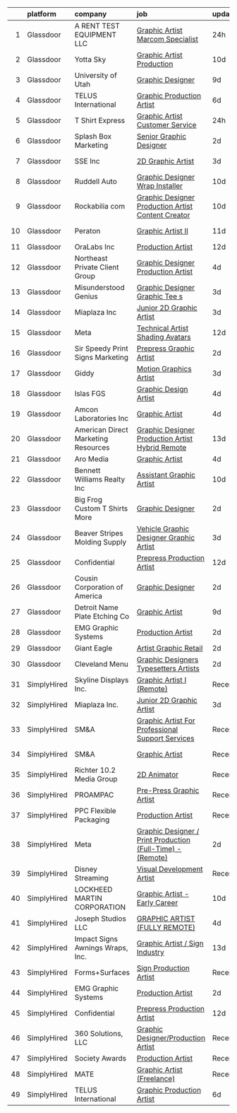 

|    | platform    | company                             | job                                                                                                                                                                                                                                                                                                                                                                                                                                                                                                                                                                                                                                                                                                                                                                                                                                                                                                                                                                                                                                                                                                                                                                                                                                                                                                                                                                                                                                                                     | update_time   | location                |
|---:|:------------|:------------------------------------|:------------------------------------------------------------------------------------------------------------------------------------------------------------------------------------------------------------------------------------------------------------------------------------------------------------------------------------------------------------------------------------------------------------------------------------------------------------------------------------------------------------------------------------------------------------------------------------------------------------------------------------------------------------------------------------------------------------------------------------------------------------------------------------------------------------------------------------------------------------------------------------------------------------------------------------------------------------------------------------------------------------------------------------------------------------------------------------------------------------------------------------------------------------------------------------------------------------------------------------------------------------------------------------------------------------------------------------------------------------------------------------------------------------------------------------------------------------------------|:--------------|:------------------------|
|  1 | Glassdoor   | A RENT TEST EQUIPMENT  LLC          | [Graphic Artist   Marcom Specialist](https://www.glassdoor.com/partner/jobListing.htm?pos=128&ao=1110586&s=58&guid=0000018330931537b5e9e37ef2ae05a6&src=GD_JOB_AD&t=SR&vt=w&ea=1&cs=1_72e25a37&cb=1662967291660&jobListingId=1008131668214&cpc=56C4EA4A1A191A49&jrtk=3-0-1gco965fmgaiv801-1gco965gbh7hs800-2bb5a2705753ee6e--6NYlbfkN0DLxniXb9xd09bch3T7EymxCrgj1jiT2kSu__xrmi42oAG3D01sYaWhm1SHciI5oG1afEP8XV0ASUCW6l5Zcn4LsOuQ-YhIjxEVanxdEjg3WoYQLhZVQhAYWE2fIxpQ7XM8wvof0khFuyFwZkimEcHZrNH2-Zfx0lROzi_dPZci7JMVZVHnwYt65HwYKULFHG65jjNmd4FF5gElJOpLxEIqtS3vD6sH_32RJpNqken1vuBgUm3AoYdHeb-BchFxRS-o0uvh5t59OLMh_-2IdozwxXQP_kiZQtvjz5tDpL4A9m2LEf1TvP_pjOZgu2NguaO1_d6hLXMxNUGBZqYrhpKPDJMVlJSshaSC2jfvUURRHZJ4hLH43HMdEuOxm5Pm2mQvXy6zROKRtH9kzfFjkaRSe4JiLMO7y_iUp-0Ytp37RVLaqg-CcFBZt3OrbgDvAjfCL2W6TI2-l2xxJzOHZyIfXCjyxVhZzKhtaM7c-qWCD9_9cFz96nzfURktvOwAh6o%3D)                                                                                                                                                                                                                                                                                                                                                                                                                                                                                                                                                                                             | 24h           | Burr Ridge, IL          |
|  2 | Glassdoor   | Yotta Sky                           | [Graphic Artist   Production ](https://www.glassdoor.com/partner/jobListing.htm?pos=107&ao=1110586&s=58&guid=0000018330931537b5e9e37ef2ae05a6&src=GD_JOB_AD&t=SR&vt=w&ea=1&cs=1_d3b37cae&cb=1662967291658&jobListingId=1008111191652&cpc=41F4513DE90102B9&jrtk=3-0-1gco965fmgaiv801-1gco965gbh7hs800-1df08da2a602082f--6NYlbfkN0AY4guaBc_odNxnJHTncvfwFu86WvDwtbc_K-gSZc1x5NPDcKz_OCFYfMJhKgLr49Gmr7utCPM6ZXPL8ZqpICZgWKNKvMuh_9Ll_aQV8mwfGJdMINyHY2DeaDQ4WSgowsfQ_5y69jAmMEADRjAvO8rHKy9nL9udzcpXx-gZT3C4g_3Tyt0q7V3BtestkVveP0i3jRvdoXb5LuaVR3YCMHIjASJXP0ryFbV4WjYNGdCwbIwo6sI7pgefXj5WA0tDYYX_qfDv4Hf84mjndyytclORBOhgw2VJQ2neGZouSxwJ6fK1nsP9zf2BhKEP0cOeTqGeTgQqo22SFAnakAPJsFa-AjRQ96UT5HXrfhP6KBdJNGRtRoCxUaluyY7JCssH3Y6SHIfe565RxlSCuCf9mUy4fnXO81LgFbKfhjVyuhqk581kvPA1V3OeYQ3938cCTWZUskiUDC1EMH-qdmJRXBtbMiQcVHncdALSf-OindSn4mAyItbEEGt1Kyzduj38w8vpY7OIbrFq3A%3D%3D)                                                                                                                                                                                                                                                                                                                                                                                                                                                                                                                                                                                     | 10d           | San Juan, PR            |
|  3 | Glassdoor   | University of Utah                  | [Graphic Designer](https://www.glassdoor.com/partner/jobListing.htm?pos=113&ao=1110586&s=58&guid=0000018330931537b5e9e37ef2ae05a6&src=GD_JOB_AD&t=SR&vt=w&cs=1_e31cd11a&cb=1662967291658&jobListingId=1008114879241&cpc=496C5EE6B32F83EE&jrtk=3-0-1gco965fmgaiv801-1gco965gbh7hs800-ce0b6d5c670a72c5--6NYlbfkN0CeT8FX21qA8aHoekqZMuZU4Mih5bXiRa2bV6asheKhAvHaqF6kzF8lumhssRFsV4ip3QuTCCLPujpOXfGMMhrWaTaOm6Daj9lYD7LAgs86KDSB8ENDLgHZdtS7lHfdxOGI6ZxXy7fyrB9iluXJuUGYYtVCWGPVZHuqqax6x05y619WWZ5Ew9lV-mq0nZD5dW2sa4VIPMOIcZeficpd6qcN1LnrLf5zoW1soWNLjyvEVMLaq89hlnPOv0wQpv2SFRV6gdH_HY5xFPuA1ssiZSKdPSL4l-2DO1UDheNW30FhwhDnBqGjXAh39cgddnl6B73ed1HSV41qyyImS1HeWQyoLe6Qy8Ea0P-UGlnYll7SVIJDbx_nmcVB2eT7EZniOjyZF6Wu8sZTlQCdfP2Bc9Y5p47CIamZoAtj05AjCMF6uowuq8Kf5YuEvAkClr8TinY4BD7_NIrW7dm4BGmVWMcc)                                                                                                                                                                                                                                                                                                                                                                                                                                                                                                                                                                                                                                                                  | 9d            | Salt Lake City, UT      |
|  4 | Glassdoor   | TELUS International                 | [Graphic Production Artist](https://www.glassdoor.com/partner/jobListing.htm?pos=103&ao=1110586&s=58&guid=0000018330931537b5e9e37ef2ae05a6&src=GD_JOB_AD&t=SR&vt=w&cs=1_24f73832&cb=1662967291657&jobListingId=1008118843738&cpc=663B5FE45D73772E&jrtk=3-0-1gco965fmgaiv801-1gco965gbh7hs800-dbf9ee7e1128cb83--6NYlbfkN0ASGRjV6jHaJrJgvD6pHK_u_pdnjoX5TfpqQYTEyv8RZWR7Y1XvhvW9KYRuzUiuCegj0s2VFR5B-jYsmMJg6XZjSpZUezVZk28HfxD5Z8TdeDdSxPVBY1G_LEjRnDl5crzF1INasPDQPx8iF-ld0LeQto4lNx9WkqxFoZaiKYDQdV0WNQuUa-IRufyb9dQ8UwmcBsbHttnr6MUFRxMrM-VaWiaSM45XFDBY0yyyuod9D-0Znfiuy1PV2ePYlBBCt6qrTPPLQUa4RjI1bMcuxBhZ0GTXiSxqhHTd_sm7bPLIHY2zEgHl7v3TBUFqmqwOxftF9UdF14I_rN6-jCAKQc6GYHEBciQsBxU404bsNRGO9A04dxxXjuPZRwzrJ3fyUJpz89qBJl8E6KxBXnqXJLQPllT63LS7s3dwnKh-D2Ay7xcuFoLk9XQ3Z5uGiNbqAeqdTGrZ_c-PhV5hfRDc81vpDEYR22REnb4U_AHW9p4mPZorK12j3ltpl7soQL6r7fvL5SWDL0ATjM4yj274LdPK4hzq12zqQ2ihmbupJpIBqa5wraGp22b2dh2gHrVGPJtwmF_jZMZyvrpbWwgj7WoW)                                                                                                                                                                                                                                                                                                                                                                                                                                                                                                                         | 6d            | Austin, TX              |
|  5 | Glassdoor   | T Shirt Express                     | [Graphic Artist   Customer Service](https://www.glassdoor.com/partner/jobListing.htm?pos=118&ao=1110586&s=58&guid=0000018330931537b5e9e37ef2ae05a6&src=GD_JOB_AD&t=SR&vt=w&ea=1&cs=1_712d3455&cb=1662967291659&jobListingId=1008131583178&cpc=BAEB662971763A76&jrtk=3-0-1gco965fmgaiv801-1gco965gbh7hs800-f0de34f50402aa2b--6NYlbfkN0CdcVd3SDA1nO7RkKTAACmPV4xEt72Vls8LI2dqcgyOeE80RPVgZB1BtqeKNsaV2CT8tS_mbssiZtAollKmdLY1J8yRKT0FYwsJFiiyB6hsRBqctsYRYQpsX4G6f98HL2-1_J_quJFu6Ebr0sOriFDg2mWbQmf_owv0GiDlFhOAK1prHXnCPPNBTitf0NJSX-1IROQN3H4VkBE66397Vp8PmrQjOo7RPEGiAroCkvXnXXLqhTUXnHE6QXNGHekMvX-K0Q-mtm8XPcKRL2haepjiRDnVog5j7cKIbPO5dl2r2B8CgSEgpNAHWgsEktdESBlmXWoQYnMw2GwagFBzOlcP57qVRDA8ooqlFlJBeNUm3TQREJLA-5YJditSVCTKlzApGWom4lv1KkCIATSioFRbEsaAbDWg7AOe7kjl35ZiLPQ9fW_oo_OmjTb7vm4fhJZI7fh6K2dht7y3m8WXCDexxbK3frJ1Olduqr7S4XIeuux_rGLdpdjRnJ8sZ86_BZo%3D)                                                                                                                                                                                                                                                                                                                                                                                                                                                                                                                                                                                              | 24h           | Naples, FL              |
|  6 | Glassdoor   | Splash Box Marketing                | [Senior Graphic Designer](https://www.glassdoor.com/partner/jobListing.htm?pos=114&ao=1110586&s=58&guid=0000018330931537b5e9e37ef2ae05a6&src=GD_JOB_AD&t=SR&vt=w&ea=1&cs=1_9cf7a679&cb=1662967291659&jobListingId=1008129965081&cpc=3B453408E5782294&jrtk=3-0-1gco965fmgaiv801-1gco965gbh7hs800-148fee116d26918f--6NYlbfkN0C2ruSLbldHgJRxGqX58M4ekFWuaOJ1Xy3nZgzYPyc2K37hwv1yneRTfZ_805jj4cP4nCFhM7IQ4TFdfnPKTKlp7JPFF7rzq49Moi2duz31Ya6Et8ydOKfPnxOyF8PNXqN1s_wefSsdjyFTlmY4FO8o7axqOQ3SgVFWkyCyXWrstkcIRV6Gc0OgbdBaAz5u5TXXu_BdJBmvKCil4JoZD-jpWEdWUiBEyXLtQYcfdqS7mKSAlTHrXFrBD8blRyK2kHgc3rR2EBwR20inDb0QKQiDwUJcQnkUq7fzm9xIufBvRoQ5m-IevSMf7WAZO2bXJiAMuU1FJxrGWPnGhM03_TUlhpe9Ldmfi9luQ9nkQRNNozUIw0DIWTmUPFEzN_LPsgNpRqM0yDlGfQ3g5y0-2G3L8Z8hjo512pYCcKLjux0Jlw_u7g31r4z80ucM8fbYBDk9tK8k6g0TvMfE_7scfbk-fPAv29iQVQ52ec4NnkdqwA4tYDuqEMtbSPGP7zZungBeaTb_PlXsXQ%3D%3D)                                                                                                                                                                                                                                                                                                                                                                                                                                                                                                                                                                                          | 2d            | Hendersonville, TN      |
|  7 | Glassdoor   | SSE  Inc                            | [2D Graphic Artist](https://www.glassdoor.com/partner/jobListing.htm?pos=106&ao=1110586&s=58&guid=0000018330931537b5e9e37ef2ae05a6&src=GD_JOB_AD&t=SR&vt=w&ea=1&cs=1_c40a0080&cb=1662967291658&jobListingId=1008126156014&cpc=3028881457C6165E&jrtk=3-0-1gco965fmgaiv801-1gco965gbh7hs800-a4ea79729bce5fb2--6NYlbfkN0AtlW_omU2Xx3W-19HQ_drmTKCWebiHnmA5lS5PDL5G8WHWVC1E87EzulF7FuVpooFAYIF-rNkgsattbuEWg-uL3JrTGgaQnRPjNqbPaG8PAWP3KDcsSeox0BzsP6EHkt8uhqPsjxoRB5yho9w-n91rrI0rsLmsPI5t6MQY4_AIQBNBuTUGIdkGgODeTDL9CHELnwCG6riexy3nMe3toSYvR2-RUtxNoRJZqmb-7HHo3sHwA68bPRbkS9MOmeyKjnd7GgNTF7wm2AC5L1AFII6_BnoHJ1uwayt820auyAVgs-GAo_MN48zA1d_kJcInEV-jehlJ5tud3yW1bnGzkYlenG1Mxs4IQb56qFAh3GLk2xIk_xDsn4GuThFF4dSWQv2rBLnH6JjbTxDwCQmEO50OLll2V98ZvIEq-ga2URV3gOlM9GwEpsk1r5Smesa6-ItHy-d2gZZr5H4f_9sxOYVW-e80p1-L195U71HDpzMxs2exu7EPFrDq8CvtPYHBJXg%3D)                                                                                                                                                                                                                                                                                                                                                                                                                                                                                                                                                                                                              | 3d            | Jacksonville, FL        |
|  8 | Glassdoor   | Ruddell Auto                        | [Graphic Designer Wrap Installer](https://www.glassdoor.com/partner/jobListing.htm?pos=105&ao=1110586&s=58&guid=0000018330931537b5e9e37ef2ae05a6&src=GD_JOB_AD&t=SR&vt=w&ea=1&cs=1_1382b0f9&cb=1662967291658&jobListingId=1008111624350&cpc=E11CA5D68E217C61&jrtk=3-0-1gco965fmgaiv801-1gco965gbh7hs800-fabb5426b8f05f83--6NYlbfkN0A0k39Bnz3dYLjemisttO_HEYWYOtZl2cOGQ9Uy4y7pOZbuKG5Q2OGL3sRabwBXKW5DTW0YsGxB8a8jVPVnMZliGmgL4v1QdVL412mdEtgB1iPJYMtu0aLPFY1VFPS0A4qAsUdLlvCKwYh0hRRtoG9wagIcVxV0Lbc75p0zZ_E-SIIdmVMsHdkME-i9FGQmOMOdR_czORfGVcLHEV535p8nTneLNJ9pqkdn5srk_Oy2Eg7OBCiZSVSIJyGlBuPbEXp5kcZh8oiji-I-CCxYy8GTEJHEM3YTwMXAvaRJufX5Uty_GwWaQHGTBdk7_K91g3QWbgqyyls67lfhAwHleQKcJXPPCApnQ0-zu6yokGqBmo7qOiP7t_b7pvzhnKohVgxllbi_r0Y23oXK4uSbW2kfhipNys5aVRi56b1q-IzV6JcM1t5vVeD8fBagHF5fbyKhJeiO-rO-jVggkDgr0G48DObUbjwSHuUZduZJveSGHnlEPzJjg6lccR0ATJDqhy9fCVaWhT6CV0dG6Ih8U_gj)                                                                                                                                                                                                                                                                                                                                                                                                                                                                                                                                                                              | 10d           | Port Angeles, WA        |
|  9 | Glassdoor   | Rockabilia com                      | [Graphic Designer Production Artist Content Creator](https://www.glassdoor.com/partner/jobListing.htm?pos=108&ao=1110586&s=58&guid=0000018330931537b5e9e37ef2ae05a6&src=GD_JOB_AD&t=SR&vt=w&ea=1&cs=1_968c976d&cb=1662967291658&jobListingId=1008110946388&cpc=281FE6ECBEE2538F&jrtk=3-0-1gco965fmgaiv801-1gco965gbh7hs800-b3bf8b398f9a3c39--6NYlbfkN0B9u3lnY1XnjCPzinT6wbtOUJar6Hjo4ZeOVCcXXiJJFgRiomQ-C35cgbEbtHWxiZIpLB-JEVV9_AKrVyWbp_PIsCgL3SwPktAWAxw4xPIAZDE0bXzlixH6MYSQXdZxSJKgrKqKPpf4ai2VCnksawETUYKHTZuJbLwsQU_23HQrHaRsTlOO_9liY_GfZ2Uwq8eUCLjHAKApP7J_mPqzKrFNKGbMJSnDbxIXC_V7XwQoyiIoip_eh0Hq6O7z6j66Er3TgnxU_nC9pSBOC4tCeLyCGE63eKz-JPwsFxZ8Xiufotsxk75lwnSs9kWZGCO1ZM_yFMgyIND_P2ZxbTRe4flRvs2OjscdC7C73jmXGs_YEdDY9kYl5wza0CgXWGMqiTYNDBoxu-6eyED27otEGK-W4PFqOWkLav91XXLRiOBBRgy4D6bb_VWgzutx2lQLYWUsFzQ4VIhbZ5u2B6bCEPtnYBnP0SJYNCi2smwOG73KXTI_0hgR91HxSDum1EDdCc8lBRjn39RZga0Itxu2gd4Q32mCiS-HnUjYxMagG1ZPxg%3D%3D)                                                                                                                                                                                                                                                                                                                                                                                                                                                                                                                               | 10d           | Chanhassen, MN          |
| 10 | Glassdoor   | Peraton                             | [Graphic Artist II](https://www.glassdoor.com/partner/jobListing.htm?pos=117&ao=1110586&s=58&guid=0000018330931537b5e9e37ef2ae05a6&src=GD_JOB_AD&t=SR&vt=w&cs=1_a8f9eaaf&cb=1662967291659&jobListingId=1008107493233&cpc=280AB1FAEDD8D536&jrtk=3-0-1gco965fmgaiv801-1gco965gbh7hs800-e5a0b784c56deb09--6NYlbfkN0Cx7R8OmodZU4Ze4hnUhR0Myw3_voyDLMHXumN7ynSuTvZJ394letWvd6fX-ZR_lPYBiR2dRyQmDMHGdou4hPJdKH2sJdt0iMB1eYU1cwHGddDpstnlu3piei3WFmOjP1Kv71xNjK7zIwRS1f298C3skuGtG3wH1RBDGiM7506XuGX_3GP-n7EHZVIEGb2hfkAoIdsH1wL1BktJlBg9pyAqiVdb02oVM72l7QdETsz7qniRd8QvXgvW8QWnqArF4nGweGx7TPo2at1qaIZG-SnDpfoien4SuJz6TWz5qR-W5ALiVPu-MbI_q5YWzWPnIJVLFg2EiosBv1n8PI8xbmiI8asFmxCH4WtjLaS3OQUOLh9NN1F9fvABAAP6FbgmifR2ZlMxiho7GL10fhvas811sMqWCfPeIuvTjVDp3_ayTr4tj14bl4MD3XE-LCYDsQTEjZHAug1qIHsHwfx3DQkXByrlyIqg0izt4ruR7Y6M_uQha1S_100DTTMLDSnEoX0koPSLAvEsd_e7QRSTDaPibQdzHYCZOhUhpLibtFBdmWAxYKBH4wkBvqx2i5Wp8s3ZTsjUOOzxg8DnK6v_FhgDOkKCu5JAJ2jdtlC2s7QOKZPjLhrxcaEPMoJXxMYcz_gbt5WBjuWDMllxJqc9iqS8ZuaKgn7jqMkHCriqL3CP4wSuFovbqTCmGY-9eqtSYXKWcDTtfNSniCB00sB3cggwotcjObiEZIYRycsARBCwZc3jar4RT4kGJIuCsYktv40-a4U8Hym1XGuMfr5b5zWGkgGcttDqDVDBl2vSFmA9gPzEvsvYAkjid0kufHuOBxdkRmmrVB45yGJuFwgxoWjyt_EPiDsJO8-ss742ORQxniLk0Z3Vui_pCLlX367n7G78_DmgU5bkZPSjo9cOhVI3Znlhs5IcLb020vfo37Sh25dkGW4yGqBk7Gw8tEZhKvy-oqbIkQniiJ9hVV7mfYw228VlM70TIKfFiUl02MXO01RkdfUqiBfg41mbfQgE0V3nqGC3rDZ52m3xwAfRkgpkc_AFqontjbspe_88ELdWrehhOVkIgCMvHfPniVJENFm6tGNVJc93cWq3iGRHBdGU) | 11d           | Fort Meade, MD          |
| 11 | Glassdoor   | OraLabs Inc                         | [Production Artist](https://www.glassdoor.com/partner/jobListing.htm?pos=112&ao=1110586&s=58&guid=0000018330931537b5e9e37ef2ae05a6&src=GD_JOB_AD&t=SR&vt=w&ea=1&cs=1_e4040442&cb=1662967291659&jobListingId=1008104215215&cpc=4AE8B46D8845344B&jrtk=3-0-1gco965fmgaiv801-1gco965gbh7hs800-1f6e7ecb032e17ea--6NYlbfkN0DmY_8SCGB_dJNqqOyAn2a00tINGNm57C4ueuUBMhPQsyGfciBazvuS858t2QwnvV9dWNz5O4mryQISdXF8Y_Q5hDKPj9_AAQXmoelOI4UcCQDx7D6e8etCbyz_nGkV50iYPEu8jh3Mv6ITMvY337gwyub6EBnA8zrSEHGeZpwb9pRRdSc0GE_58qkvwYAE7k8ZYEUIl4G0zAaIq1LX1jEQ7KR-zQzRqwmLgY4cmtWvQabLUz-ERLB2nxBveXWmdR-kvZyrp9TNF_dx-4m8smDgGlha0rbj1RJEdQE1oziLosCuLlCKE1OlF0e6vOPvpZ6vV1-aq0aO63gf1Od38jDEP2N6uAi74QbEqSOV3HpkcG67ix3YiX0QzsGKJlyQFAS-1pgrBn00lhyGqkbq0lXCzB-oY0fxli9dKcbeeZ4wjcEwDddeBWrKEEnbtH121CMuSFxdFoYJbt8LfNriNRMIOtIB5ubkHK7FK6WPd4aRWidP-AKBrtYm9Euj1Z9otxk6e5WEyc5WOw%3D%3D)                                                                                                                                                                                                                                                                                                                                                                                                                                                                                                                                                                                                | 12d           | Parker, CO              |
| 12 | Glassdoor   | Northeast Private Client Group      | [Graphic Designer Production Artist](https://www.glassdoor.com/partner/jobListing.htm?pos=119&ao=1110586&s=58&guid=0000018330931537b5e9e37ef2ae05a6&src=GD_JOB_AD&t=SR&vt=w&ea=1&cs=1_824f460e&cb=1662967291659&jobListingId=1008123605322&cpc=D69957E0862862E0&jrtk=3-0-1gco965fmgaiv801-1gco965gbh7hs800-21cab00d061a75ee--6NYlbfkN0B69a26wrWQUeZrltrW3PplXj9fPZ6tWLxtoNREqkW3KRvgRClBkW0-iowyi36XDLE_skuiEmuHa0UjZKrS-fe6M2JzEoFFzO_uBMg30od3NXiMf4e3alxbADUlWX9lQVW1IhfcdNDptMfJ7JCRs5alXH__4vkzuKi5zvqO3xSjk2xVZbthRKibcWvLLFOgHbNP_UvXU2YgHZJgJ1uu2ZTjolsqMHqySV-QkASCq0uFTMtnOPtBiEVPJpiNbF2u4efvp2XOWB936BfWCcYTb75iDzdzCXB5WbON4-OUS5Gez33wpCAU_WqLbyGLR5nnJKaqEZdYA_z7u6wjbhwMRJjgcmKynjXe_LByfSnQFoESdBYh51M5I0nzckSzcIW9v3TmPe_EwRNxYPC3Y1Thme0Jo4VkCZb4nTrX2jQqfsKcuXENBHjtKCg4fVJY9WH4jIplMbOfSlEZKlyKrROJ0qQI1Xmm2I0qmOSCj48x1LgTdOsyNmeOIi82fbvyb5BPqWM%3D)                                                                                                                                                                                                                                                                                                                                                                                                                                                                                                                                                                                             | 4d            | Newton, MA              |
| 13 | Glassdoor   | Misunderstood Genius                | [Graphic Designer  Graphic Tee s ](https://www.glassdoor.com/partner/jobListing.htm?pos=123&ao=1110586&s=58&guid=0000018330931537b5e9e37ef2ae05a6&src=GD_JOB_AD&t=SR&vt=w&ea=1&cs=1_b4ae88a6&cb=1662967291660&jobListingId=1008126799380&cpc=FA84DF7EA1EC2398&jrtk=3-0-1gco965fmgaiv801-1gco965gbh7hs800-a56db2fc3b539672--6NYlbfkN0CtwOkgDuej6vPfWODMxjOIyNEohQmdYMppGq8y8dOpBjbpduG2qn5BkGBKDVpX8eYQ4-eG7Ve-hsOEWTuhFhWp1MsojCD7OEQi0PGri2_nE4CLlYlEJb646QbR1HVHs3mGGdwjrSh1IhOTmKcj3_Tou8-elZ_bdiTKP26Y2ZuPOglc_R0fWifG31-9ymkjR3fRSRKsurRIh1MgBggvou4Bg0PCLTTMqJwZ9HWM52Z2OreMMcz6TRRwDJTakJlOuceLilr0d12CRn2knAKFLl-N-XzqOTcPLXf6TWcvSzFRMj-b1I4wBNox0-E9y9O4bgII4DkuYvq_Rnk1n3bckUNi1rF5o0NZ7NSLjdQlqIWkXmpZKOPto8J3Vn5RawHWcg4RHgevefdQy-LDQo0DiWLyY37tTKmmD05XQUPEzzEfEP_7eVhKa2Sl-jKqXAiFsAkABQ7do4ZbauRfLB8mIh04vNgEBBsd-fvdQigiQs30F7DzLsYF-o4Y3PX07PXID3U%3D)                                                                                                                                                                                                                                                                                                                                                                                                                                                                                                                                                                                               | 3d            | Los Angeles, CA         |
| 14 | Glassdoor   | Miaplaza Inc                        | [Junior 2D Graphic Artist](https://www.glassdoor.com/partner/jobListing.htm?pos=110&ao=1110586&s=58&guid=0000018330931537b5e9e37ef2ae05a6&src=GD_JOB_AD&t=SR&vt=w&ea=1&cs=1_000c21a7&cb=1662967291658&jobListingId=1008125252055&cpc=AC285F3A3ECA6BB0&jrtk=3-0-1gco965fmgaiv801-1gco965gbh7hs800-66f08293a0111174--6NYlbfkN0DjQnc6hrle_qu3rFDiNf4qBj6IR9hChnjpy41w_ToknPplMzJ1ZrEgNfTnNiNW14v9Ap_bKkDvHz3U_OXBrI6dMHAHx1dJjDmyOXhOejjSQBBUAWfYAdvBGumc9gtr5P9uzVkMhKkFLLzunnADsXOlRNikW8D0YWzsHXBb2uczEhEj09yIgerso994ocLEHl9BGXu3KkFmAFJbczp4vmjHmA99z-r5NxdYdMh7PV_Ti3vOaA2ZBOuJ7k3c-7k1TZ9_BnrIZa-nQJFgrXbgyksok9DBSfEQnq1s2YLb2I3ZIZV1pw9km1xI_WdA7h7QS1fTxrsv-BlJ69xua2DxYnI_ieTYFFhOZx-cnnIpOG6BDF4EUY3ckAGcovQ4BPSQvjqVnw4lQg317oimG8DxJRwHOai7iIlRvoxy5JNrc7Rv4RTcDn8Ek8BFOCWc7yK-2dIimpMx7PDEbw6ouw-vXpYDMHavrjsnLCu6hAWmeOoNrGw6YQTi7L62Ud8mxAoYfbI%3D)                                                                                                                                                                                                                                                                                                                                                                                                                                                                                                                                                                                                       | 3d            | Pennsylvania            |
| 15 | Glassdoor   | Meta                                | [Technical Artist  Shading  Avatars ](https://www.glassdoor.com/partner/jobListing.htm?pos=129&ao=1110586&s=58&guid=0000018330931537b5e9e37ef2ae05a6&src=GD_JOB_AD&t=SR&vt=w&cs=1_3d06b830&cb=1662967291660&jobListingId=1008104919858&cpc=4B86475FAF393599&jrtk=3-0-1gco965fmgaiv801-1gco965gbh7hs800-f15d80185ea8b6cb--6NYlbfkN0DYl4UJW4r1Vl7FEn6T9F-rD9lpC-0oMJVSiWjK_MGUd8e8cHXcpv6KPyjLHZEfqkWmIihMCJXc31fMADfN0gJ7IUkPxhTp1nyQtrbvzomRIl047Bd7eGennDhYyBKwa6LFWtvklSdcE7P7hOAfvItVNb7U6znhKcTIS6fI4UQgWLG352V_IizaADTTqeeBU46CHtIxToHssqq3BM8lvQISwaVoxkR75YHQ6aam8goE7BGqoJZmQ_ZGoUiTar_Lw__ikJbkJM0BvmNKHPD9QdZXWNqV_rmGnb2OiXcxIfLGaSn4lM71Xe_s6kQxJmJWz4DdCoXtpgmOfEIgX8GMR4DSYExkvUjbte7Ni8w2IFebUPx6o4-4gh1-KnKnsN6WXGrm22FjFwAJ688zBIZspTTj_Kiwynf4cGH9KJImtufeq8_vG7eZ9yZfTpa6SGoYaOubu7FwlssxjS1rIVh-MKtQami4ZoWrhsdXAuvRud3MxFmrwBfXLCqTyKs_BmmoOk4QO5TF-H16AQWwkeZe9Lqy3rXBBevECeqfhSVg21bstatiVXgEMkH7MjtBgDA_Zymv5RY-Ppe3nFPqKI7prwNL-_9-Annf0MNjxgrecn2unw8trveG9G8_yM-tyyNsAMvNKjbNPYJcE4FaarlDZJ7hS-O-FEyl36pqEOqAwtpqfhZ3UDZSHM_mZ5BoFMwODELD8xhfuwtmJkYKnC3QBiPxrcnR90-UZkBdIc7dRdoMTW8bdL4_jnG9pXFzsQZPwcOT4cp6id0FD4f7F5LSTDSgRnPhxSqWmqqd27qmVhXbkB2JiOdyElkTj8e1LmOCg_NMFXgF3WcxUUHBO7mqGvqhkcAFWoaVbFdM2s-dMB1nlNUM-_PTJzqBE87sw9rth-dTZ_w8FjZqM2F96ZW3ni8ohzg2d4_Ft4lt-huX6v7RRPuypJPJqB9oTXMX68egUhAhe6m5IVMVLNR7seI2nQ-CPOIWf4x1CequSqOhi8f7uhBnNgv1pGy43oFBwcfCgVvU0KxL-hhWyAxpNZZviXBd59ZjG6KwQxvTguHb3umw4kaO6i7UIQQ2_vSakFQlLMs%3D) | 12d           | Remote                  |
| 16 | Glassdoor   | Sir Speedy Print Signs Marketing    | [Prepress Graphic Artist](https://www.glassdoor.com/partner/jobListing.htm?pos=116&ao=1110586&s=58&guid=0000018330931537b5e9e37ef2ae05a6&src=GD_JOB_AD&t=SR&vt=w&ea=1&cs=1_6565ef54&cb=1662967291659&jobListingId=1008128301307&cpc=5C70DC7FEE0D01B1&jrtk=3-0-1gco965fmgaiv801-1gco965gbh7hs800-45c53495ec582443--6NYlbfkN0BTT1lo8Jwdy_hu5PBsWOg-OgEs4ry3bvHurgSPaoaOHA92D-wk94bEaVVJGtVLyVNXF9x44ZxBm0Wer5vTgb606uGXEF8auYgZEdo8ok6CdxfwYAudogfMwpu1gtlbb9GPqouLeE7-LME9A8JFvGXendgen-oGTB4f32AeHDQzYra3z0VDOT5iFI8CjaKp3aCKOomuD8qfeE0Ti-o_Kb4vlwWVPlNkitjDXKIipNAKSC4HkJ1GD1q7boVOh7Mhm8mKK40XUHpf8tAYrWSKGQpkbIvs_tYcHO5FlaukeB2S91G7jrnm2fMXXnboAhva7OdapeAVAhkFO_HPwvFUdVYGSUjYm1BJyPYv1GTW8n9ujBJ-ohofEEussqRl6OfUBQ6hJoov-YyxsxCsAnvU_akO4q_P03aRwhMlG6mYpZXnWvcuLig8vDfnED6qtLH3N3jUiZqUWIzzgmjmBRXbdwp18Xim3bGDvjesIzdKaBzCA6teHTufal7aXUKbj-VQ1qQ%3D)                                                                                                                                                                                                                                                                                                                                                                                                                                                                                                                                                                                                        | 2d            | Austin, TX              |
| 17 | Glassdoor   | Giddy                               | [Motion Graphics Artist](https://www.glassdoor.com/partner/jobListing.htm?pos=109&ao=1110586&s=58&guid=0000018330931537b5e9e37ef2ae05a6&src=GD_JOB_AD&t=SR&vt=w&ea=1&cs=1_cd07c398&cb=1662967291658&jobListingId=1008126830069&cpc=B7469C7A79480C49&jrtk=3-0-1gco965fmgaiv801-1gco965gbh7hs800-47043be478ced551--6NYlbfkN0Cd5ZvLdai7cR0fypH5_WiGezUQesq24dbKuF0ly35ya0wozhh-9z2tgAvf9oLKXrkfV3kwFkVel5EbTbVpjY9L3DFg6NrZyMVBtOaXVJjWAJAp1Ndngxf-ouofpJ-o4TYD0lT0bmhvPxdQepdmcSTMPaqe6jpflANBrA35Uo8bgPCArNP3dCLXF3CF9E4Vq8Ec85FaUd5q-lRFE1877daE985F5-dJmB6uDmCTI4LmamdatQBgHsvXucrwm561PIZ67JmDJOurCJSb3E14JfauGa7WDmqaU1uqe2CirfTQBLKPqYlf9KUGfA2cuJXWFQBr-lKmmxjN4wIiQaPclNbnYjfDvg2VPKEvdRr-JC-9VSGoTPdB2JR8aCQh96Uexw8QkUbWD7uQl-sfKtfm7iYXq20eszX9ofhs1MqG2pOPETbehGHhW8O7ARQ658xUOJPwvH_3ZK8uxezhwF9AXmoWyNODMV0310vXUTmZuM7JgcFbwvICnicGc5tKWMKPotSuVRPrgVIriA%3D%3D)                                                                                                                                                                                                                                                                                                                                                                                                                                                                                                                                                                                           | 3d            | Austin, TX              |
| 18 | Glassdoor   | Islas FGS                           | [Graphic Design Artist](https://www.glassdoor.com/partner/jobListing.htm?pos=124&ao=1110586&s=58&guid=0000018330931537b5e9e37ef2ae05a6&src=GD_JOB_AD&t=SR&vt=w&ea=1&cs=1_082a4cdc&cb=1662967291660&jobListingId=1008124504163&cpc=DE56C24FF6DEC286&jrtk=3-0-1gco965fmgaiv801-1gco965gbh7hs800-6f00f2ade0815f70--6NYlbfkN0ACTeRvGRFS6hadW-07x_K1RnsIE8OdH4tufuZ5eRAiXsy0w5YibZOSRfMpMPBm7aK8aXmGEDiVLf-iBokBw3Fx3KhGAtgZv-aLHEEMABGZ3JffrIHE1EwAQoKk-OabfcPbpt5swxehHUbxaIK3LqtYMEnyEHpb5ztQQp4_IKqyxVTHfGQdHDDLxb69oMP5JLojm7Oi3E_42sZpItf1KVYadLHU2szbyMQjbIWEjSNmriqcjYEw4IEd3zMTSYs_JtASb8dkJjDpANfou5zVq3Dn_g8tn6h0swmnzpzpgJNkfX7yVQQE-kmc-_jclCOW_VRQMOyyNluih1FX-lz5y5FvcI0sHJ3VNfNnB_RelRTeIfxOOuy7n3Y50kQ4tkwYV4USbwPt7DMys2UPLDZLwtMU0t-ZVBdIvPyH6MZ-PdhQBZrXL2quwPZuki_hdQVxHA3-FjN0_rtv6iI8b0qotCM_zD-OsWtZo-ALlblLv00Xpj8z_-pfmbPCw2wmP2TpSRM%3D)                                                                                                                                                                                                                                                                                                                                                                                                                                                                                                                                                                                                          | 4d            | Lancaster, CA           |
| 19 | Glassdoor   | Amcon Laboratories Inc              | [Graphic Artist](https://www.glassdoor.com/partner/jobListing.htm?pos=127&ao=1110586&s=58&guid=0000018330931537b5e9e37ef2ae05a6&src=GD_JOB_AD&t=SR&vt=w&ea=1&cs=1_e650fb80&cb=1662967291660&jobListingId=1008123305855&cpc=75B6770C194DCF89&jrtk=3-0-1gco965fmgaiv801-1gco965gbh7hs800-9e663b46de72155a--6NYlbfkN0DJwB0Q2dm6QE1yk4nBLYKKG32jUT7Yf6xHpZpy7ruuj78TZ5-qBZTztvHYbplrAlsxPKbuhziBlDpXa1cbY724-JoUFI13pStq8fqAWu5msht-iGdprq-SkSG_FB6opbfcYRZmsjjYe6h8P46ioBcO5CEtoIJGDHrlKYOQRBxI23uibAWW1FqK-CXvSv2F_F48Px07JLX2iyIq0Q5jIdBcDyRrve-0Nu5u-uPfw25hgejCsWo7KaP93jWVa-WSRUmbQo6Jo9liGRLT3E0tiBihRaLIJ9mXmz_W7lOmKGN-Qr3xiGmWMXbSPezk9os_uoGqg8kjjAZP4op1ob4oprdjEIH6sIQbqUVLZxZ6HOZfWq2cbB1lGlCdsVrPHLS6Lmp6D-NLgUxaf5brVTdnFpVXZuM3HSCUc-ErLN4k4ZaCCHxIpN22-PcOkTKt3LYfJNUEIBM5QDMfBcDdd5HfFtCwrIVIBxeQbVvifpnE29rH3nfrDyI7uIoijlR3Kx9NdbekIDbpRYJHJw%3D%3D)                                                                                                                                                                                                                                                                                                                                                                                                                                                                                                                                                                                                   | 4d            | Saint Louis, MO         |
| 20 | Glassdoor   | American Direct Marketing Resources | [Graphic Designer Production Artist   Hybrid Remote](https://www.glassdoor.com/partner/jobListing.htm?pos=102&ao=1110586&s=58&guid=0000018330931537b5e9e37ef2ae05a6&src=GD_JOB_AD&t=SR&vt=w&ea=1&cs=1_edafe219&cb=1662967291657&jobListingId=1008102549266&cpc=4A43B94DDEA77FFA&jrtk=3-0-1gco965fmgaiv801-1gco965gbh7hs800-50e0b1d2747dd206--6NYlbfkN0DwwJfO2BDddTsdChEvqw-_rWfVSrrpmOZhwVVJRO-dhbUPzerMUHF2gXaD45S7nC8AZ7DdSWqF_-4LM8pgvtMjT_Wndo7Mo1TRC2wv112fJLaEwZwdp63A3SmHJ8Evs9TG8UAX1W4ldg5MrGnzd0zvrPsoYwb0SL7xKPuuj2JIRaCnPe8b2u01R5P09oCiuq5gajQSFnGjtYOM65qfXd-4f4qkK29PNMRNhC3GcXishTyiUYAleav_t2vWz35qIVTAiHxBF9LXB2iCF5mLWopyRQf4Aeu0kCDcJx6F_c-kP7OkojBdI-TlN82frDzmCUt80tF1UZ1EoKsBRAMPFgewPBxpo5nsGYfKYrLBeeTbIv8Vk9YL6gIx5PMZ5un1dXTtNXUDS3GZlGFMyg1FRt5Xp4Cl70cyZG_fm4jC4pOx7eNN8NvXHmrZqgvVGpUlG_Q2DAYr2FfYmRgmfeQp-A03vIPgL-E09q7GGzose3z7qfWYS5l2SuZzC_N6JcFJ3MUTocMh5GnWrzOczcd5FFXPFWaRLwb6LNVHuiST3iC3YruJXoGXBkP_Apwp0nrlUekcA62WRUePZ15ogI22XcvK0gXyeylBApE3tFD2DY0g0S6t2bcay8CcgIoAKvQG4Ct5vS_XlLKiqGoAalCymQ8dmU-HFLFu1Cx3qUjbpKRtJQVopyDubbMVzWQfHaXRRQk17XTg9JSK2AZ8jNuDdlPU4Rz4Yn7wwUEN_KxsCevbREZdxVHQy522BLgXoBU78HxXkg0yVKFWRw%3D%3D)                                                                                                                                                                                                                                                                                               | 13d           | Chesterfield, MO        |
| 21 | Glassdoor   | Aro Media                           | [Graphic Artist](https://www.glassdoor.com/partner/jobListing.htm?pos=120&ao=1110586&s=58&guid=0000018330931537b5e9e37ef2ae05a6&src=GD_JOB_AD&t=SR&vt=w&ea=1&cs=1_b4056aa7&cb=1662967291660&jobListingId=1008123173943&cpc=036CEF58F9688075&jrtk=3-0-1gco965fmgaiv801-1gco965gbh7hs800-320b9afb178f0fe1--6NYlbfkN0A953Z9EfJZc5Z9y7Wb0NkuJO-5BBnqXCJSieP3bN3oTxAO8dGQJw4jjTTycb-uaEyNJ2C94sbWW3n75MvuCygPuVey8eLy-tqm9HpAtcAKC1oHeV3eBqxj-XcXJVy7sfFVJAkDB0NdrA677IpzP4QwqXzw3z2hpuxQs8MTB7Y_sasvfxlO_137CjhcczYGJKvDYH0LcR24DugUZbef4OQWoRxo63A8KOOUZm5wTK5zsdsmfAhm2c2PC3eDHXw-J7ar4LJm8Ihkemh-wl8VzxCvkgfPpw_zJV2CnRiCUNFKnMO0dMCxNnpAtMAc7Epw9k0XHBKp4AFxUFCZ0kWmul1y_Oc_9DGuPJpjM-qJp-Y5-PgsEkguvmUBkAjylLvEiEyGzo0McP1gRs-L__9a1zjKeAdQ7fi2CMmgwhjHJuI8fxl0atflUIwDjycolSDSeoqG6PvUbCi7vDx--qTKenYimWx62hI7E8LOrFAC14ToStrNPdcXaM7muWUrPFWPvPE%3D)                                                                                                                                                                                                                                                                                                                                                                                                                                                                                                                                                                                                                 | 4d            | Troy, MI                |
| 22 | Glassdoor   | Bennett Williams Realty  Inc        | [Assistant Graphic Artist](https://www.glassdoor.com/partner/jobListing.htm?pos=111&ao=1110586&s=58&guid=0000018330931537b5e9e37ef2ae05a6&src=GD_JOB_AD&t=SR&vt=w&ea=1&cs=1_48518592&cb=1662967291659&jobListingId=1008111583099&cpc=B63DE67CBF13A213&jrtk=3-0-1gco965fmgaiv801-1gco965gbh7hs800-727985b135e06cc8--6NYlbfkN0A953Z9EfJZc5Z9y7Wb0NkuJO-5BBnqXCJSieP3bN3oTxAO8dGQJw4jN8SLhRzWiqv2BhOkJSrsweYL7yxfSI9-Y6sTFTERHe4ULbckrNCegdWbJMx1AUnqr7ctCn542co9ZUlSgOiS-7HmDZX2g6ghu0yB5dfWo39Zx6ux4lYo43VMLBZCa5fFfoudp8phzGRRwb3QJxoc5k7zywjFffMss0uua8Nr_ZVp4aOFxvTOlIM3vDVPPQOpdNNlJsw6V92SnU9g4Vsuvfpw-gIU7UKSgOkiqhxS3dT3t4NyAh8DpfEjoeZ1-NG6CF1z7Apc953whLFYGVJ6oDL5acC7Sv6b8YwJQ9uP7Zebq1JnOEuANK3piqbxDGZro0bNTkn8z_IG_mCithK9kYWMbguS3-4TS5RXL0mRKgZJjRRhb6pTn7STXnnCGIXPkI_SqlW3oY5gIQll4I36_zGUPvLHOfk5W5BMP8KlM8TqaPMSiec9cBsCtoKZsdYC4WdkchySR_jdLOL4RWFgZQ%3D%3D)                                                                                                                                                                                                                                                                                                                                                                                                                                                                                                                                                                                         | 10d           | York, PA                |
| 23 | Glassdoor   | Big Frog Custom T Shirts   More     | [Graphic Designer](https://www.glassdoor.com/partner/jobListing.htm?pos=126&ao=1110586&s=58&guid=0000018330931537b5e9e37ef2ae05a6&src=GD_JOB_AD&t=SR&vt=w&ea=1&cs=1_e61c3a99&cb=1662967291660&jobListingId=1008129398468&cpc=3E251C7E648E8D76&jrtk=3-0-1gco965fmgaiv801-1gco965gbh7hs800-24fc86c312dbfc57--6NYlbfkN0BBGG9LMNqL16EzDx9S3nKk4b6IwprgSJginr0DZD_oW_fGju1lNZoRbbv_yylX2etbBWlGspDAR3zoAjnnFOpgGKHE4GH11p4NqCzmYFUZPs4k7zEL6IeR7cJC34YXOqrWQ18vdSteTsijNsW1Frm4D8xe7igv5L_0qNwPwcNvmco8ZXcCK2yiNC2P0qgg5--NgkqLDWCmarPVjZsAwDlkouHclE44lIlr51KXGXYV459sdqUdWTXBDHkLyzdC_BPcp_WwASweIgu1-oH-4yUSwcL1j0FEISpPtRdWQ7rD-_psmcJiCtUmyEbKf8No_Qhz7IrqnTCliOMH-1V28fJ_ebkMiycusf84kDOe0UYpLpQCOjl0IHpzhWS2ToP-rZ9Kd0mLFlODNPCJFsQOOwZqNjXnUIinMA-PcOK3IPWkuaFtneBzpYuyB5EXUkVSz2hwiJ2iAhDsNjDMGN_ZwvjEkp6dTHdYOAH57CgTNHAChZX08mDHLK4PnEiboEYb9O-0R_6kruIPBQ%3D%3D)                                                                                                                                                                                                                                                                                                                                                                                                                                                                                                                                                                                                 | 2d            | Jacksonville, FL        |
| 24 | Glassdoor   | Beaver Stripes   Molding Supply     | [Vehicle Graphic Designer Graphic Artist](https://www.glassdoor.com/partner/jobListing.htm?pos=130&ao=1110586&s=58&guid=0000018330931537b5e9e37ef2ae05a6&src=GD_JOB_AD&t=SR&vt=w&ea=1&cs=1_781bf021&cb=1662967291660&jobListingId=1008127086948&cpc=48B9F4758953335C&jrtk=3-0-1gco965fmgaiv801-1gco965gbh7hs800-c8957d679239745c--6NYlbfkN0BKgzQyzTF1Q9mOsR1amaS-juVGLjHt5Cdom-gEF9y-xf5pWHmxrPs5-h3CWQ2L4mbZQuDr1RtZsMDVsIoWiW8Uf_rxfFH_GmhEc0opBdsaeXobiErQszXB9RixIO0ucYvdcU9wgbdwe6rFXvfaCMZldlgr3VyIbTTF4rV4amuVR3Q0ae5Czu-12wtJCHMlNYnOvF0tngsGQ64RHtOCtNUDBGPuqyFYSvYxboMTkCW4aoSkgf6-zS3PdeJg3udG7ErvDb7-5wYjfZ3YqkGL2RNnqTzc4EbkHs5-3cH-WSpqfS9PbZh-hQme4xnpdaHl3xbVFklg9dA-7mseG3uWgQDpCD1dGzpuakDlRlYRv_PBA4BAKCBqrYZNDU9TADBtCb2niIWXw1v4aTZPqpXPy6Gn7gxRTGiED-UUkUB8iMx0fFNIdXbFNKscQGrI9cQety2XdAlJgjkAvqFgbRwtpL65sHYTYAbETn5961E1n3r_GDJkvBTZ7-oVShE6jWwX3Ds%3D)                                                                                                                                                                                                                                                                                                                                                                                                                                                                                                                                                                                        | 3d            | Glendale, AZ            |
| 25 | Glassdoor   | Confidential                        | [Prepress Production Artist](https://www.glassdoor.com/partner/jobListing.htm?pos=101&ao=1110586&s=58&guid=0000018330931537b5e9e37ef2ae05a6&src=GD_JOB_AD&t=SR&vt=w&ea=1&cs=1_9476ff1f&cb=1662967291657&jobListingId=1008103476646&cpc=1A630E1588F35285&jrtk=3-0-1gco965fmgaiv801-1gco965gbh7hs800-7b28125eee794699--6NYlbfkN0AUEiE7Ib0w2AD8pJoy6oa0fMBpRJo1ZnxBl_mDugTad9m7JlUKFZFc5a-t7yj_01YQRqLmtR6277hwbO6Sf-UewnUX-1gMX4iIjlU_O5eO0Q7jtS1XIt4xqHfj1ftxwZQSxUr8hcryEhwaqAFCtC0CnQpgyb_KlrW6EQmWKJ7EQZqvQUXvyFyMUI3aUbfULKhgHSqTIf5sp8Y1KZ4GVLfuh8OzoNZj3AAkkGB1_3UaZ8WzMIzfSbGh5gkUZOOO24hezSSWpIW-RtWqtyzum61hH9feHXlkN2Ldd5AGWqrvtL8lLxBd9LFQSeuuu3m_yzGhvlek_1LwSCW0gjpmhOI1YEH9fjJdP4CeZvzWyRsZAg4O3cyXSSvyVtrPjhfirMDVwn7E80zmyTIPIGawk_2AubbxK8ry-JVhb26VddBQPvtSFIK1lqVyuIfHZqPbyB78oZHHZAF82x4DD3dX-zqr6OqcBvW5wiijuD3SxpzUebi9WQLihmxPJ-gZcR749h7SQce3ix8ihr0E86AbQD1z)                                                                                                                                                                                                                                                                                                                                                                                                                                                                                                                                                                                   | 12d           | Monee, IL               |
| 26 | Glassdoor   | Cousin Corporation of America       | [Graphic Designer](https://www.glassdoor.com/partner/jobListing.htm?pos=122&ao=1110586&s=58&guid=0000018330931537b5e9e37ef2ae05a6&src=GD_JOB_AD&t=SR&vt=w&ea=1&cs=1_46a3f542&cb=1662967291660&jobListingId=1008129780777&cpc=8CDBB1EC89CF7160&jrtk=3-0-1gco965fmgaiv801-1gco965gbh7hs800-724ac8e8ff93fa18--6NYlbfkN0CvCl6aFVy0DNaT6sr7JMpw5OPpJx3_mcbz5SlZpr55AO26DBiiKs4GW-UWsNq8y20cXxENkagK2fqaVYkgY8aNyY1ZWPevWQQTOhSW3gDOq2vK1935gKPMCpzML4qKrBvVaoLGJiQvtGV01NossMWHTv3sJPIyXq8fOS-EVw0d27tPHRcVmir0ULaUnd7WUkTRcXf0jtGU8y-7RWfpR403RvcZRd9E1r7WEUyviUo6hjzivZ9eOdMAjxkCfkqCVbBGYs6ZwMjN3d2pq30dv4FrX2PU_MBe4Va-HfhEaWsCvrgkpMjuLR8Hq02Lva0JG_-N0BVQmCoMTnTFLAut4Ck4I_nO9UjfM9wyGnjLpggM2TFQb6Rnzm0NmJgtXKeN0veB_M__8V6gxCzgUDeD5ZVScte8-tFZuSjSXqGFErLN66Ix98bWZjzEiuysjcA7_VMM3xE4F_NrqFSEWZ-cQpOXnYmEr1b35KyoWiwua8kljaGTsml2MqLinJCPUthYyEc%3D)                                                                                                                                                                                                                                                                                                                                                                                                                                                                                                                                                                                                               | 2d            | Largo, FL               |
| 27 | Glassdoor   | Detroit Name Plate Etching Co       | [Graphic Artist](https://www.glassdoor.com/partner/jobListing.htm?pos=104&ao=1110586&s=58&guid=0000018330931537b5e9e37ef2ae05a6&src=GD_JOB_AD&t=SR&vt=w&ea=1&cs=1_f83078ed&cb=1662967291658&jobListingId=1008114168191&cpc=96F8E6828E6A41D1&jrtk=3-0-1gco965fmgaiv801-1gco965gbh7hs800-a3db80ccb29158dd--6NYlbfkN0DLWr0FuvwmpNY589ecXM0wpB-l41nBtAe9mv-PvJGiqYchKLiRy7u0jlXvxksCoaZ2N6ELqFSIbsg9oTc4K1GShDhc0N-SsbLcnFYlHOfya7tjULiSXIVhcfwBnJF07JgNL9fysP2JyTy23RgqbturXORi5Tp48zEdNZpymD3BxnAug_Dc3JV1ecsxV5RPEGZwINayv6Vgw8bqo9eQ2xIQq_8uVKOuNHzslHbPCxrIxxokHvcACmBGpGXea2bFsFDMAq4f5z1xlIrGdSvuNhyvHxDkGNAMMLttufixMq7m2FVVz1rZyKMAG3Qu0wRB0_T3_dDjNWAjuL5fzDlClwnhAtOvqtHvuE1UdcTzM7z8ChMGsi8vJSgegqd0U2GxrNA888RfKBraClcKvuJbArA42moLwDuC0PGnz_-xNIzcfpH8Egfxsz83uHcICSTavcZa6q8Pg8lVozWhvOjsTm9yk7BKeQgfWSevQ1c1DLPADZS-7tk4SASc)                                                                                                                                                                                                                                                                                                                                                                                                                                                                                                                                                                                                                               | 9d            | Ferndale, MI            |
| 28 | Glassdoor   | EMG Graphic Systems                 | [Production Artist](https://www.glassdoor.com/partner/jobListing.htm?pos=125&ao=1110586&s=58&guid=0000018330931537b5e9e37ef2ae05a6&src=GD_JOB_AD&t=SR&vt=w&ea=1&cs=1_fc98dcc3&cb=1662967291660&jobListingId=1008129840724&cpc=6193B0C32834B022&jrtk=3-0-1gco965fmgaiv801-1gco965gbh7hs800-309b4cff09036bee--6NYlbfkN0AJng_kzeGa1cFCvu1XyCsKrkTsC049q0e4cWNgBCcI75vlm8tWd5STWZkBHo2F6Enh1ICH2zuRGYs4BRMXAhiHaNpNhRwflgjpEtTzw6lqjfEqpnkWL5jLVeDSMU3q1uxgUQ_c_Vt6kH469rkCUeoyaIq4EZD3__akAk8_kFborDuzt-oN36conPT7YxQoHGsdTohI0W8V_I_MiB04O7phmN8gtDbTb_TgclWaZMVHTPL5lUoUh1yo9QHyXbYchH4Ls-_qMrD86lB38Cp4SA5ixc0DHaubTdhdNqFCiPfPqAHBvTHg13tF5f83CrE_IJ3CPJcJ-09ors0rDIWsG6CC3vCbAPtUuZSXc8nShDuaqjrrvRurlZIJ4OXp5xlwwAocnaTc2IrOxFS6-h77-FMfBDYD5qXIUm27bxjwLZjeKFg6QBpbeuUNzv-x0XjPTUO0NuKbwPDoQ1eACZEPrb6lzqrq2mdtt1aNA2h060QQcV_hr1naKaDlDRiq1lPyrWw%3D)                                                                                                                                                                                                                                                                                                                                                                                                                                                                                                                                                                                                              | 2d            | Tulsa, OK               |
| 29 | Glassdoor   | Giant Eagle                         | [Artist  Graphic Retail](https://www.glassdoor.com/partner/jobListing.htm?pos=115&ao=1110586&s=58&guid=0000018330931537b5e9e37ef2ae05a6&src=GD_JOB_AD&t=SR&vt=w&cs=1_3bf1e0f2&cb=1662967291659&jobListingId=1008129732570&cpc=B076152010A3B66C&jrtk=3-0-1gco965fmgaiv801-1gco965gbh7hs800-b983e93709442596--6NYlbfkN0B9Z5kUrYpJSl1jY-NmjPX7HlwbyZlOtE5lNuYxyWYp6_Kd1vY09tdQW75rfJYrLmsr5XB69k1RtvkOOf18ddqpF-Xel4oO6hUIusCrvEPw8f7U22flZ_6Qhp_lKfUeh4BNBdLQFGRnLXZ8IsT5TSeXfr0ix7kRJWGZR8TfgcJsSIAgd4q-Yv0sCYLlOhXDb2laM_9jukiMTsPj84R0E_eDz1FcZZjt69qQ0scI2HOJ5J2OWPB41Uh_Ihy37D30XK2sa9_-gv-BFlqNJtkNK5myHT1FM35wvE2G6fFqV0IVNlkKRI4WxkQPVpn8aEY_QQ4jdsiduKvFL2UmkqHDeLlygsq51gq6QXxwqQXEl8C4b1pDTVR2KjWkgzoqozF58n1l-js6J2a-ORrjCV7CHoSifC_Ksa5Y9il0-tm4rczKsUyQXPTP5UTSbnXEreQ5nMn2ZgG82Z2PH8eZiNyFqRTmhBcdIoxPUNpoITiiSsnOCh0NMPRDrv6Lf6znek94_es%3D)                                                                                                                                                                                                                                                                                                                                                                                                                                                                                                                                                                                                              | 2d            | Dublin, OH              |
| 30 | Glassdoor   | Cleveland Menu                      | [Graphic Designers   Typesetters   Artists](https://www.glassdoor.com/partner/jobListing.htm?pos=121&ao=1110586&s=58&guid=0000018330931537b5e9e37ef2ae05a6&src=GD_JOB_AD&t=SR&vt=w&ea=1&cs=1_8e1825da&cb=1662967291660&jobListingId=1008129567258&cpc=9952A63AB06E78AD&jrtk=3-0-1gco965fmgaiv801-1gco965gbh7hs800-2c7067e824fcb9d4--6NYlbfkN0CKNvdBtBh9SnuMcnkEvhJOJZTsmZHyY3ybnWicrfIHv2OLB09f1P3_OmRYHXYWhWO990AFWghToRb7sauP-Rmd7-yVF08tbn7LS_MKFEb71W7ABCh1RRkIp6wH70MHgNCxQLG75-2QwJ6uQCSQSxQWy5dv0_qzGDrFzI47Nb18pY9qN8FSh3lx1_79RPduTsRSrlynRZlLbf5kNkkBS9Jo8fptB5FOJpzgQ5ZVcjl_XoZya8AotY8G0bzBwchclbd1yCkVZh67EAqj5DpQA3HsMGj5OvNsiwuEdkuW4q8PgqWLA0uC75OrF4gNvew97irf_GRo3tUnso0SfwitkqvAYxNTpKA7tDU2CuW7jj3rEc0qSR3ZXgyj0AZDIspttsPzP3J62jDqAkixuYn2MpwWaeSzx9JL3sinybVudoJ3RfORcWnRp1xLtIcB16gXM1hMg1QCUD-hVMGGNchFh9Eta0fczCR8SBmOF3vOtxE8goDoYG6VuabP0THWeRFVDFkUrGrZKEpjGpqE9iBUIl_J)                                                                                                                                                                                                                                                                                                                                                                                                                                                                                                                                                                    | 2d            | Cleveland, OH           |
| 31 | SimplyHired | Skyline Displays Inc.               | [Graphic Artist I (Remote)](https://www.simplyhired.com/job/wQyeSUW5wB54LbcvYxUfeB6qyKt55GB3gm4oqBaCLs1GL0rE_xLjRA?q=graphic+artist)                                                                                                                                                                                                                                                                                                                                                                                                                                                                                                                                                                                                                                                                                                                                                                                                                                                                                                                                                                                                                                                                                                                                                                                                                                                                                                                                    | Recently      | United States           |
| 32 | SimplyHired | Miaplaza Inc.                       | [Junior 2D Graphic Artist](https://www.simplyhired.com/job/Gzt_6SAkRyrj7eshUY3jVKYKmTFfauc34io3L_N0NsXHi9tXKt9Vsg?q=graphic+artist)                                                                                                                                                                                                                                                                                                                                                                                                                                                                                                                                                                                                                                                                                                                                                                                                                                                                                                                                                                                                                                                                                                                                                                                                                                                                                                                                     | 3d            | Pennsylvania            |
| 33 | SimplyHired | SM&A                                | [Graphic Artist For Professional Support Services](https://www.simplyhired.com/job/_bPrhCwkZNbSuf5seF8T_C-VYOqlw_tdVLb4gvB21EpNqYLtnKshzw?q=graphic+artist)                                                                                                                                                                                                                                                                                                                                                                                                                                                                                                                                                                                                                                                                                                                                                                                                                                                                                                                                                                                                                                                                                                                                                                                                                                                                                                             | Recently      | Remote                  |
| 34 | SimplyHired | SM&A                                | [Graphic Artist](https://www.simplyhired.com/job/wZ7ClvBKVZgb8s4X9ZIOR6H5S_If71ZeLA3UEokFm__WPNPfugZX-Q?q=graphic+artist)                                                                                                                                                                                                                                                                                                                                                                                                                                                                                                                                                                                                                                                                                                                                                                                                                                                                                                                                                                                                                                                                                                                                                                                                                                                                                                                                               | Recently      | Dallas, TX +4 locations |
| 35 | SimplyHired | Richter 10.2 Media Group            | [2D Animator](https://www.simplyhired.com/job/bPXdJCCeRUVZbkOUCLEYO_2v_JJa5ieO2a1aN21KWJ1LXbcHzKah6g?q=graphic+artist)                                                                                                                                                                                                                                                                                                                                                                                                                                                                                                                                                                                                                                                                                                                                                                                                                                                                                                                                                                                                                                                                                                                                                                                                                                                                                                                                                  | Recently      | Remote                  |
| 36 | SimplyHired | PROAMPAC                            | [Pre-Press Graphic Artist](https://www.simplyhired.com/job/-zUsd94YLA0MU0MEjFcPed2OBePnd6zo2CmDCsGK5mT3umSWf4Mq1Q?q=graphic+artist)                                                                                                                                                                                                                                                                                                                                                                                                                                                                                                                                                                                                                                                                                                                                                                                                                                                                                                                                                                                                                                                                                                                                                                                                                                                                                                                                     | Recently      | Rocky Mount, VA         |
| 37 | SimplyHired | PPC Flexible Packaging              | [Production Artist](https://www.simplyhired.com/job/_85M0e97ZLEJKjToP-bFBgLkZ93dGJoouWPjKQKvsvgTmwRiwmKRaA?q=graphic+artist)                                                                                                                                                                                                                                                                                                                                                                                                                                                                                                                                                                                                                                                                                                                                                                                                                                                                                                                                                                                                                                                                                                                                                                                                                                                                                                                                            | Recently      | Mission, KS             |
| 38 | SimplyHired | Meta                                | [Graphic Designer / Print Production (Full-Time) - (Remote)](https://www.simplyhired.com/job/eLFQ-hQ1s7wjs2I_UZSKgJEXV5degMkQf-b3Q-2y7XYYV7ouLN3v8A?q=graphic+artist)                                                                                                                                                                                                                                                                                                                                                                                                                                                                                                                                                                                                                                                                                                                                                                                                                                                                                                                                                                                                                                                                                                                                                                                                                                                                                                   | 2d            | Gulfport, MS            |
| 39 | SimplyHired | Disney Streaming                    | [Visual Development Artist](https://www.simplyhired.com/job/Ew5oePrC3L48r2anK67es6qmC-OOVvS5pZmsVDFF4DFoj3n_hMpfog?q=graphic+artist)                                                                                                                                                                                                                                                                                                                                                                                                                                                                                                                                                                                                                                                                                                                                                                                                                                                                                                                                                                                                                                                                                                                                                                                                                                                                                                                                    | Recently      | Glendale, CA            |
| 40 | SimplyHired | LOCKHEED MARTIN CORPORATION         | [Graphic Artist - Early Career](https://www.simplyhired.com/job/iRU41Jsvzzk8U52_-LelViVHEoV756WAUW8erVP-iqVzsm_Zi6Qbmg?q=graphic+artist)                                                                                                                                                                                                                                                                                                                                                                                                                                                                                                                                                                                                                                                                                                                                                                                                                                                                                                                                                                                                                                                                                                                                                                                                                                                                                                                                | 10d           | Fort Worth, TX          |
| 41 | SimplyHired | Joseph Studios LLC                  | [GRAPHIC ARTIST (FULLY REMOTE)](https://www.simplyhired.com/job/oFJnV_NmHTg1p1eeULHuUoAU1wrpEZcV1fnDxRY7jGQsrhQzBaGLtA?q=graphic+artist)                                                                                                                                                                                                                                                                                                                                                                                                                                                                                                                                                                                                                                                                                                                                                                                                                                                                                                                                                                                                                                                                                                                                                                                                                                                                                                                                | 4d            | Remote                  |
| 42 | SimplyHired | Impact Signs Awnings Wraps, Inc.    | [Graphic Artist / Sign Industry](https://www.simplyhired.com/job/B38d853MvCLIM7aE48kSRWl3ru0J1Ta_GLb2qo3oDt3sNg8HAOZKGQ?q=graphic+artist)                                                                                                                                                                                                                                                                                                                                                                                                                                                                                                                                                                                                                                                                                                                                                                                                                                                                                                                                                                                                                                                                                                                                                                                                                                                                                                                               | 13d           | Sedalia, MO             |
| 43 | SimplyHired | Forms+Surfaces                      | [Sign Production Artist](https://www.simplyhired.com/job/3sIPhM8zQC1xpWtDkRx2mQmOyRClc6v13jjRMszqr-FcYw3mPEbi-g?q=graphic+artist)                                                                                                                                                                                                                                                                                                                                                                                                                                                                                                                                                                                                                                                                                                                                                                                                                                                                                                                                                                                                                                                                                                                                                                                                                                                                                                                                       | Recently      | Remote                  |
| 44 | SimplyHired | EMG Graphic Systems                 | [Production Artist](https://www.simplyhired.com/job/bwoEaXGlGvj38Nmj75kAshqDmi7fEcETqRL_AoOCjdY_EXhPm1NAhw?q=graphic+artist)                                                                                                                                                                                                                                                                                                                                                                                                                                                                                                                                                                                                                                                                                                                                                                                                                                                                                                                                                                                                                                                                                                                                                                                                                                                                                                                                            | 2d            | Tulsa, OK               |
| 45 | SimplyHired | Confidential                        | [Prepress Production Artist](https://www.simplyhired.com/job/GD9D5h1Poc3SnRINij-RSPcicEYbTI85yWISZ4MjjlymT0FXUCbhtQ?q=graphic+artist)                                                                                                                                                                                                                                                                                                                                                                                                                                                                                                                                                                                                                                                                                                                                                                                                                                                                                                                                                                                                                                                                                                                                                                                                                                                                                                                                   | 12d           | Monee, IL               |
| 46 | SimplyHired | 360 Solutions, LLC                  | [Graphic Designer/Production Artist](https://www.simplyhired.com/job/wTKuKhJFue8gAenatIutsqNnn1KWWLvcslbVcB2Shz7OnZLg523oNA?q=graphic+artist)                                                                                                                                                                                                                                                                                                                                                                                                                                                                                                                                                                                                                                                                                                                                                                                                                                                                                                                                                                                                                                                                                                                                                                                                                                                                                                                           | Recently      | Remote                  |
| 47 | SimplyHired | Society Awards                      | [Production Artist](https://www.simplyhired.com/job/34oM_BxVK3JeuTdNEsFR5T0qPAgbuynWO_MJbvBXFOx-US7AuZbdlw?q=graphic+artist)                                                                                                                                                                                                                                                                                                                                                                                                                                                                                                                                                                                                                                                                                                                                                                                                                                                                                                                                                                                                                                                                                                                                                                                                                                                                                                                                            | Recently      | Grove, OK               |
| 48 | SimplyHired | MATE                                | [Graphic Artist (Freelance)](https://www.simplyhired.com/job/0DJnr7H5QPjP6G292Zv43b_Hvi4yNpIFWqN_YMlrhz_btdjNhXFehQ?q=graphic+artist)                                                                                                                                                                                                                                                                                                                                                                                                                                                                                                                                                                                                                                                                                                                                                                                                                                                                                                                                                                                                                                                                                                                                                                                                                                                                                                                                   | Recently      | Los Angeles, CA         |
| 49 | SimplyHired | TELUS International                 | [Graphic Production Artist](https://www.simplyhired.com/job/IIVSnFInz7SYndbiKw8LbCp1EDm5K98QuEy5au2_3Zq4686zb1AS3w?q=graphic+artist)                                                                                                                                                                                                                                                                                                                                                                                                                                                                                                                                                                                                                                                                                                                                                                                                                                                                                                                                                                                                                                                                                                                                                                                                                                                                                                                                    | 6d            | Austin, TX              |